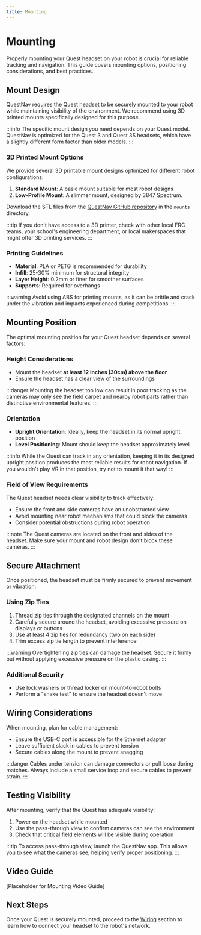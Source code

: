```yaml
---
title: Mounting 
---
```

# Mounting

Properly mounting your Quest headset on your robot is crucial for reliable tracking and navigation. This guide covers mounting options, positioning considerations, and best practices.

## Mount Design

QuestNav requires the Quest headset to be securely mounted to your robot while maintaining visibility of the environment. We recommend using 3D printed mounts specifically designed for this purpose.

:::info
The specific mount design you need depends on your Quest model. QuestNav is optimized for the Quest 3 and Quest 3S headsets, which have a slightly different form factor than older models.
:::

### 3D Printed Mount Options

We provide several 3D printable mount designs optimized for different robot configurations:

1. **Standard Mount**: A basic mount suitable for most robot designs
2. **Low-Profile Mount**: A slimmer mount, designed by 3847 Spectrum.

Download the STL files from the [QuestNav GitHub repository](https://github.com/QuestNav/QuestNav/blob/main/mounts) in the `mounts` directory.

:::tip
If you don't have access to a 3D printer, check with other local FRC teams, your school's engineering department, or local makerspaces that might offer 3D printing services.
:::

### Printing Guidelines

- **Material**: PLA or PETG is recommended for durability
- **Infill**: 25-30% minimum for structural integrity
- **Layer Height**: 0.2mm or finer for smoother surfaces
- **Supports**: Required for overhangs

:::warning
Avoid using ABS for printing mounts, as it can be brittle and crack under the vibration and impacts experienced during competitions.
:::

## Mounting Position

The optimal mounting position for your Quest headset depends on several factors:

### Height Considerations

- Mount the headset **at least 12 inches (30cm) above the floor**
- Ensure the headset has a clear view of the surroundings

:::danger
Mounting the headset too low can result in poor tracking as the cameras may only see the field carpet and nearby robot parts rather than distinctive environmental features.
:::

### Orientation

- **Upright Orientation**: Ideally, keep the headset in its normal upright position
- **Level Positioning**: Mount should keep the headset approximately level

:::info
While the Quest can track in any orientation, keeping it in its designed upright position produces the most reliable results for robot navigation. If you wouldn't play VR in that position, try not to mount it that way!
:::

### Field of View Requirements

The Quest headset needs clear visibility to track effectively:

- Ensure the front and side cameras have an unobstructed view
- Avoid mounting near robot mechanisms that could block the cameras
- Consider potential obstructions during robot operation

:::note
The Quest cameras are located on the front and sides of the headset. Make sure your mount and robot design don't block these cameras.
:::

## Secure Attachment

Once positioned, the headset must be firmly secured to prevent movement or vibration:

### Using Zip Ties

1. Thread zip ties through the designated channels on the mount
2. Carefully secure around the headset, avoiding excessive pressure on displays or buttons
3. Use at least 4 zip ties for redundancy (two on each side)
4. Trim excess zip tie length to prevent interference

:::warning
Overtightening zip ties can damage the headset. Secure it firmly but without applying excessive pressure on the plastic casing.
:::

### Additional Security

- Use lock washers or thread locker on mount-to-robot bolts
- Perform a "shake test" to ensure the headset doesn't move

## Wiring Considerations

When mounting, plan for cable management:

- Ensure the USB-C port is accessible for the Ethernet adapter
- Leave sufficient slack in cables to prevent tension
- Secure cables along the mount to prevent snagging

:::danger
Cables under tension can damage connectors or pull loose during matches. Always include a small service loop and secure cables to prevent strain.
:::

## Testing Visibility

After mounting, verify that the Quest has adequate visibility:

1. Power on the headset while mounted
2. Use the pass-through view to confirm cameras can see the environment
3. Check that critical field elements will be visible during operation

:::tip
To access pass-through view, launch the QuestNav app. This allows you to see what the cameras see, helping verify proper positioning.
:::

## Video Guide
[Placeholder for Mounting Video Guide]

## Next Steps
Once your Quest is securely mounted, proceed to the [Wiring](./wiring) section to learn how to connect your headset to the robot's network.